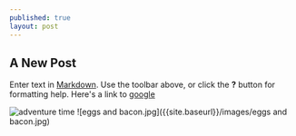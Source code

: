 ```yaml
---
published: true
layout: post
---
```

## A New Post

Enter text in [Markdown](http://daringfireball.net/projects/markdown/). Use the toolbar above, or click the **?** button for formatting help.
Here's a link to [google](google.com)

![adventure time]({{site.baseurl}}/images/adventure.jpg)
![eggs and bacon.jpg]({{site.baseurl}}/images/eggs and bacon.jpg)

